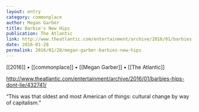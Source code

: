 ```yaml
---
layout: entry
category: commonplace
author: Megan Garber
title: Barbie's New Hips
publication: The Atlantic
link: http://www.theatlantic.com/entertainment/archive/2016/01/barbies-hips-dont-lie/432741/
date: 2016-01-28
permalink: 2016/01/28/megan-garber-barbies-new-hips
---
```


[[2016]] • [[commonplace]] • [[Megan Garber]] • [[The Atlantic]]

http://www.theatlantic.com/entertainment/archive/2016/01/barbies-hips-dont-lie/432741/

“This was that oldest and most American of things: cultural change by way of capitalism.”


